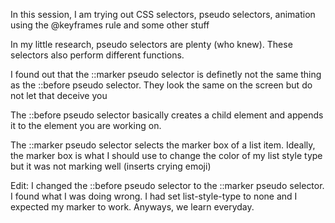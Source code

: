 In this session, I am trying out CSS selectors, pseudo selectors, animation using the @keyframes rule and some other stuff

In my little research, pseudo selectors are plenty (who knew). These selectors also perform different functions.

I found out that the ::marker pseudo selector is definetly not the same thing as the ::before pseudo selector. They look the same on the screen but do not let that deceive you

The ::before pseudo selector basically creates a child element and appends it to the element you are working on.

The ::marker pseudo selector selects the marker box of a list item. Ideally, the marker box is what I should use to change the color of my list style type but it was not marking well (inserts crying emoji)

Edit: I changed the ::before pseudo selector to the ::marker pseudo selector. I found what I was doing wrong. I had set list-style-type to none and I expected my marker to work. Anyways, we learn everyday.